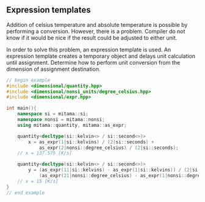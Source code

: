 ## Expression templates

Addition of celsius temperature and absolute temperature is possible by performing a conversion.
However, there is a problem.
Compiler do not know if it would be nice if the result could be adjusted to either unit.

In order to solve this problem, an expression template is used.
An expression template creates a temporary object and delays unit calculation until assignment.
Determine how to perform unit conversion from the dimension of assignment destination.

```cpp
// begin example
#include <dimensional/quantity.hpp>
#include <dimensional/nonsi_units/degree_celsius.hpp>
#include <dimensional/expr.hpp>

int main(){
    namespace si = mitama::si;
    namespace nonsi = mitama::nonsi;
    using mitama::quantity, mitama::as_expr;

    quantity<decltype(si::kelvin<> / si::second<>)>
        x = as_expr(1|si::kelvins) / (2|si::seconds) +
            as_expr(2|nonsi::degree_celsius) / (2|si::seconds);
    // x = 137.575 [K/s]

    quantity<decltype(si::kelvin<> / si::second<>)>
        y = (as_expr(11|si::kelvins) - as_expr(1|si::kelvins)) / (2|si::seconds) + 
            (as_expr(21|nonsi::degree_celsius) - as_expr(1|nonsi::degree_celsius)) / (2|si::seconds);
    // x = 15 [K/s]
}
// end example
```

